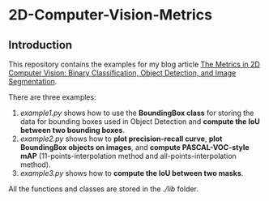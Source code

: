 # 2D-Computer-Vision-Metrics
## Introduction
This repository contains the examples for my blog article [The Metrics in 2D Computer Vision: Binary Classification, 
Object Detection, and Image Segmentation](). 

There are three examples:
1. *example1.py* shows how to use the **BoundingBox class** for storing the data for bounding boxes used in Object 
Detection and **compute the IoU between two bounding boxes**.
2. *example2.py* shows how to **plot precision-recall curve**, **plot BoundingBox objects on images**, and **compute 
PASCAL-VOC-style mAP** (11-points-interpolation method and all-points-interpolation method).
3. *example3.py* shows how to **compute the IoU between two masks**.

All the functions and classes are stored in the *./lib* folder.

